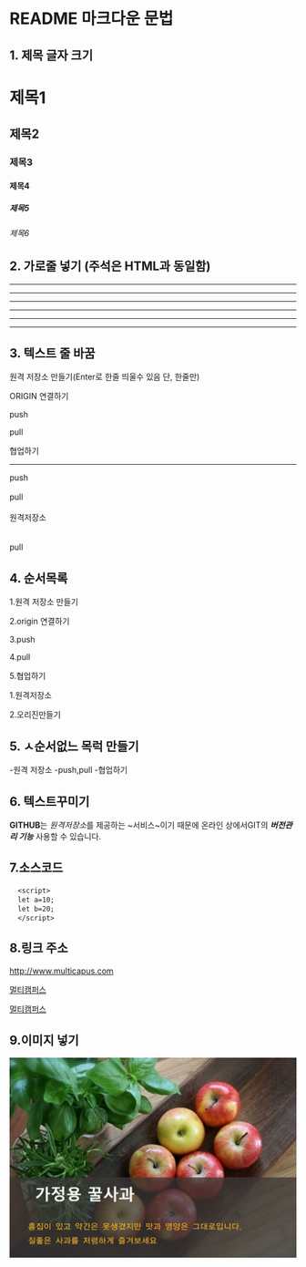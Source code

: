 # README 마크다운 문법

## 1. 제목 글자 크기
# 제목1
## 제목2
### 제목3
#### 제목4
##### 제목5
###### 제목6

## 2. 가로줄 넣기 <!-- -,*ㅇ 3개 이상이면 --> (주석은 HTML과 동일함)
---
-------
- - - - -
***
* * * *
*****

## 3. 텍스트 줄 바꿈 <!-- <br>도 먹힘 -->
원격 저장소 만들기(Enter로 한줄 띄울수 있음 단, 한줄만)

ORIGIN 연결하기

push

pull

협업하기

---

push<br><br>pull<br><br>원격저장소<br><br><br>pull

## 4. 순서목록
1.원격 저장소 만들기

2.origin 연결하기

3.push

4.pull

5.협업하기


1.원격저장소

2.오리진만들기

## 5. ㅅ순서없느 목럭 만들기
-원격 저장소
-push,pull
-협업하기


## 6. 텍스트꾸미기
**GITHUB**는 *원격저장소*를 제공하는 ~서비스~이기 때문에
온라인 상에서GIT의 ***버전관리 기능*** 사용할 수 있습니다.

## 7.소스코드

```
  <script>
  let a=10;
  let b=20;
  </script>
```

## 8.링크 주소
<http://www.multicapus.com>

[멀티캠퍼스](http://www.multicapus.com)

[멀티캠퍼스](http://www.multicapus.com "클릭 하면 멀티캠퍼스 홈페이지로 이동합니다.")

## 9.이미지 넣기

![펭수이미지](./top.jpg)












